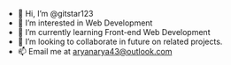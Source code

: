 - 👋 Hi, I’m @gitstar123
- 👀 I’m interested in Web Development
- 🌱 I’m currently learning Front-end Web Development
- 💞️ I’m looking to collaborate in future on related projects.
- 📫 Email me at aryanarya43@outlook.com
